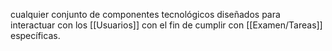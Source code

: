 cualquier conjunto de componentes tecnológicos diseñados para interactuar con los [[Usuarios]] con el fin de cumplir con [[Examen/Tareas]] específicas.